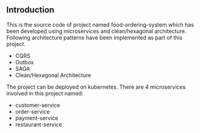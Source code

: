 ## Introduction

This is the source code of project named food-ordering-system which has been developed using microservices and clean/hexagonal architecture. Following architecture patterns have been implemented as part of this project.

- CQRS
- Outbox
- SAGA
- Clean/Hexagonal Architecture

The project can be deployed on kubernetes. There are 4 microservices involved in this project named:

- customer-service
- order-service
- payment-service
- restaurant-service